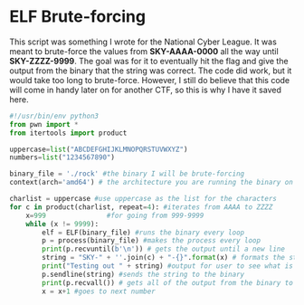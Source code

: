 # ELF Brute-forcing

This script was something I wrote for the National Cyber League. It was meant to brute-force the values from **SKY-AAAA-0000** all the way until **SKY-ZZZZ-9999**. The goal was for it to eventually hit the flag and give the output from the binary that the string was correct. The code did work, but it would take too long to brute-force. However, I still do believe that this code will come in handy later on for another CTF, so this is why I have it saved here.

```python
#!/usr/bin/env python3
from pwn import *
from itertools import product

uppercase=list("ABCDEFGHIJKLMNOPQRSTUVWXYZ")
numbers=list("1234567890")

binary_file = './rock' #the binary I will be brute-forcing
context(arch='amd64') # the architecture you are running the binary on

charlist = uppercase #use uppercase as the list for the characters
for c in product(charlist, repeat=4): #iterates from AAAA to ZZZZ
    x=999 				#for going from 999-9999
    while (x != 9999):
        elf = ELF(binary_file) #runs the binary every loop 
        p = process(binary_file) #makes the process every loop
        print(p.recvuntil(b'\n')) # gets the output until a new line
        string = "SKY-" + ''.join(c) + "-{}".format(x) # formats the string in a SKY-ABCD-1234 format 
        print("Testing out " + string) #output for user to see what is being tested
        p.sendline(string) #sends the string to the binary
        print(p.recvall()) # gets all of the output from the binary to check if the string is correct
        x = x+1 #goes to next number
```
